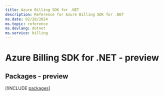 ```yaml
---
title: Azure Billing SDK for .NET
description: Reference for Azure Billing SDK for .NET
ms.date: 02/28/2024
ms.topic: reference
ms.devlang: dotnet
ms.service: billing
---
```

# Azure Billing SDK for .NET - preview
## Packages - preview
[!INCLUDE [packages](billing-index.md)]